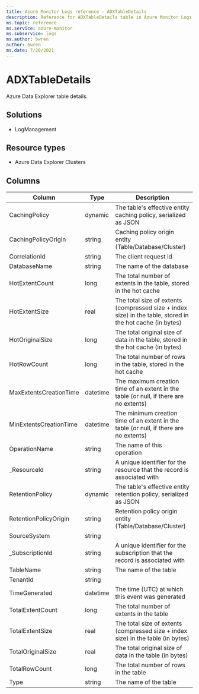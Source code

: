 ```yaml
---
title: Azure Monitor Logs reference - ADXTableDetails
description: Reference for ADXTableDetails table in Azure Monitor Logs.
ms.topic: reference
ms.service: azure-monitor
ms.subservice: logs
ms.author: bwren
author: bwren
ms.date: 7/20/2021
---
```


# ADXTableDetails

 Azure Data Explorer table details.

## Solutions

- LogManagement
## Resource types

- Azure Data Explorer Clusters




## Columns

|Column|Type|Description|
|---|---|---|
|CachingPolicy|dynamic|The table's effective entity caching policy, serialized as JSON|
|CachingPolicyOrigin|string|Caching policy origin entity (Table/Database/Cluster)|
|CorrelationId|string|The client request id|
|DatabaseName|string|The name of the database|
|HotExtentCount|long|The total number of extents in the table, stored in the hot cache|
|HotExtentSize|real|The total size of extents (compressed size + index size) in the table, stored in the hot cache (in bytes)|
|HotOriginalSize|long|The total original size of data in the table, stored in the hot cache (in bytes)|
|HotRowCount|long|The total number of rows in the table, stored in the hot cache|
|MaxExtentsCreationTime|datetime|The maximum creation time of an extent in the table (or null, if there are no extents)|
|MinExtentsCreationTime|datetime|The minimum creation time of an extent in the table (or null, if there are no extents)|
|OperationName|string|The name of this operation|
|_ResourceId|string|A unique identifier for the resource that the record is associated with|
|RetentionPolicy|dynamic|The table's effective entity retention policy, serialized as JSON|
|RetentionPolicyOrigin|string|Retention policy origin entity (Table/Database/Cluster)|
|SourceSystem|string||
|_SubscriptionId|string|A unique identifier for the subscription that the record is associated with|
|TableName|string|The name of the table|
|TenantId|string||
|TimeGenerated|datetime|The time (UTC) at which this event was generated|
|TotalExtentCount|long|The total number of extents in the table|
|TotalExtentSize|real|The total size of extents (compressed size + index size) in the table (in bytes)|
|TotalOriginalSize|real|The total original size of data in the table (in bytes)|
|TotalRowCount|long|The total number of rows in the table|
|Type|string|The name of the table|
